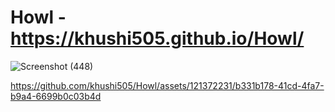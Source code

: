# Howl - https://khushi505.github.io/Howl/

![Screenshot (448)](https://github.com/khushi505/Howl/assets/121372231/7686db95-3530-4381-a885-03690d3f8942)




https://github.com/khushi505/Howl/assets/121372231/b331b178-41cd-4fa7-b9a4-6699b0c03b4d

